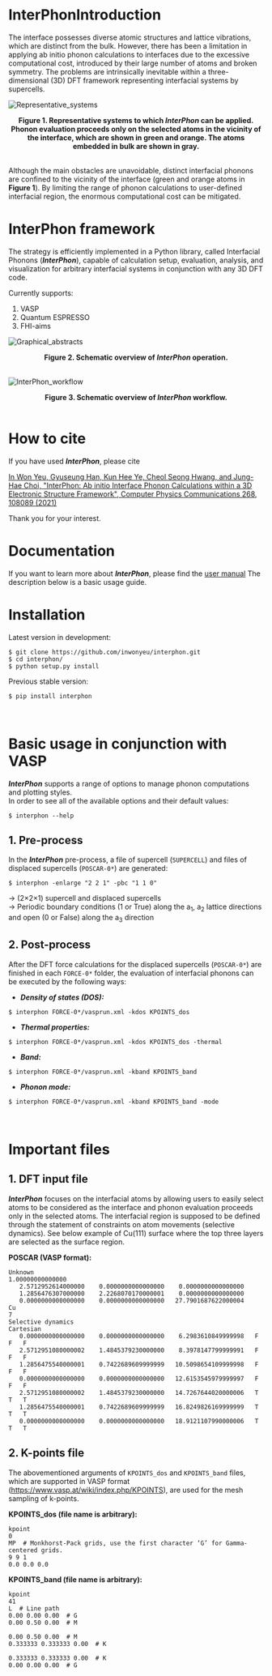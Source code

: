# InterPhonIntroduction
The interface possesses diverse atomic structures and lattice vibrations, which are distinct from the bulk. However, there has been a limitation in applying ab initio phonon calculations to interfaces due to the excessive computational cost, introduced by their large number of atoms and broken symmetry. The problems are intrinsically inevitable within a three-dimensional (3D) DFT framework representing interfacial systems by supercells.

![Representative_systems](docs/source/images/Representative_systems.png)
<div align='center'><strong>Figure 1. Representative systems to which <i>InterPhon</i> can be applied. Phonon evaluation proceeds only on the selected atoms in the vicinity of the interface, which are shown in green and orange. The atoms embedded in bulk are shown in gray.</strong></div>
<br />


Although the main obstacles are unavoidable, distinct interfacial phonons are confined to the vicinity of the interface (green and orange atoms in **Figure 1**). By limiting the range of phonon calculations to user-defined interfacial region, the enormous computational cost can be mitigated.
<br />


# InterPhon framework
The strategy is efficiently implemented in a Python library, called Interfacial Phonons (***InterPhon***), capable of calculation setup, evaluation, analysis, and visualization for arbitrary interfacial systems in conjunction with any 3D DFT code.

Currently supports:

1. VASP
2. Quantum ESPRESSO
3. FHI-aims

![Graphical_abstracts](docs/source/images/Graphical_abstracts.png)
<div align='center'><strong>Figure 2. Schematic overview of <i>InterPhon</i> operation.</strong></div>
<br />


![InterPhon_workflow](docs/source/images/InterPhon_workflow.png)
<div align='center'><strong>Figure 3. Schematic overview of <i>InterPhon</i> workflow.</strong></div>
<br />


# How to cite
If you have used ***InterPhon***, please cite 

[In Won Yeu, Gyuseung Han, Kun Hee Ye, Cheol Seong Hwang, and Jung-Hae Choi, "InterPhon: Ab initio Interface Phonon Calculations within a 3D Electronic Structure Framework", Computer Physics Communications 268, 108089 (2021)](https://doi.org/10.1016/j.cpc.2021.108089)

Thank you for your interest.
<br />


# Documentation
If you want to learn more about ***InterPhon***, please find the [user manual](https://interphon.readthedocs.io/)
The description below is a basic usage guide.
<br />


# Installation
Latest version in development:

```
$ git clone https://github.com/inwonyeu/interphon.git
$ cd interphon/
$ python setup.py install
```
Previous stable version:
```
$ pip install interphon
```
<br />


# Basic usage in conjunction with VASP
***InterPhon*** supports a range of options to manage phonon computations and plotting styles.  
In order to see all of the available options and their default values:

```
$ interphon --help
```

## 1. Pre-process
In the ***InterPhon*** pre-process, a file of supercell (`SUPERCELL`) and files of displaced supercells (`POSCAR-0*`) are generated:

```
$ interphon -enlarge "2 2 1" -pbc "1 1 0"
```

-> (2×2×1) supercell and displaced supercells  
-> Periodic boundary conditions (1 or True) along the a<sub>1</sub>, a<sub>2</sub> lattice directions and open (0 or False) along the a<sub>3</sub> direction

## 2. Post-process
After the DFT force calculations for the displaced supercells (`POSCAR-0*`) are finished in each `FORCE-0*` folder, the evaluation of interfacial phonons can be executed by the following ways:

- ***Density of states (DOS):***
```
$ interphon FORCE-0*/vasprun.xml -kdos KPOINTS_dos
```

- ***Thermal properties:***
```
$ interphon FORCE-0*/vasprun.xml -kdos KPOINTS_dos -thermal
```

- ***Band:***
```
$ interphon FORCE-0*/vasprun.xml -kband KPOINTS_band
```

- ***Phonon mode:***
```
$ interphon FORCE-0*/vasprun.xml -kband KPOINTS_band -mode
```
<br />


# Important files
## 1. DFT input file
***InterPhon*** focuses on the interfacial atoms by allowing users to easily select atoms to be considered as the interface and phonon evaluation proceeds only in the selected atoms. The interfacial region is supposed to be defined through the statement of constraints on atom movements (selective dynamics).
See below example of Cu(111) surface where the top three layers are selected as the surface region.

**POSCAR (VASP format):**
```
Unknown
1.00000000000000
   2.5712952614000000    0.0000000000000000    0.0000000000000000
   1.2856476307000000    2.2268070170000001    0.0000000000000000
   0.0000000000000000    0.0000000000000000   27.7901687622000004
Cu
7
Selective dynamics
Cartesian
   0.0000000000000000    0.0000000000000000    6.2983610849999998   F   F   F
   2.5712951080000002    1.4845379230000000    8.3978147799999991   F   F   F
   1.2856475540000001    0.7422689609999999   10.5098654109999998   F   F   F
   0.0000000000000000    0.0000000000000000   12.6153545979999997   F   F   F
   2.5712951080000002    1.4845379230000000   14.7267644020000006   T   T   T
   1.2856475540000001    0.7422689609999999   16.8249826169999999   T   T   T
   0.0000000000000000    0.0000000000000000   18.9121107990000006   T   T   T
```

## 2. K-points file
The abovementioned arguments of `KPOINTS_dos` and `KPOINTS_band` files, which are supported in VASP format (<https://www.vasp.at/wiki/index.php/KPOINTS>), are used for the mesh sampling of k-points.

**KPOINTS_dos (file name is arbitrary):**
```
kpoint
0
MP  # Monkhorst-Pack grids, use the first character ‘G’ for Gamma-centered grids.
9 9 1
0.0 0.0 0.0
```

**KPOINTS_band (file name is arbitrary):**
```
kpoint
41
L  # Line path
0.00 0.00 0.00  # G
0.00 0.50 0.00  # M

0.00 0.50 0.00  # M
0.333333 0.333333 0.00  # K

0.333333 0.333333 0.00  # K
0.00 0.00 0.00  # G
```
